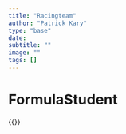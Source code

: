 ```yaml
---
title: "Racingteam"
author: "Patrick Kary"
type: "base"
date: 
subtitle: ""
image: ""
tags: []
---
```


# FormulaStudent


{{<youtube OXh8xqsfTr0>}}